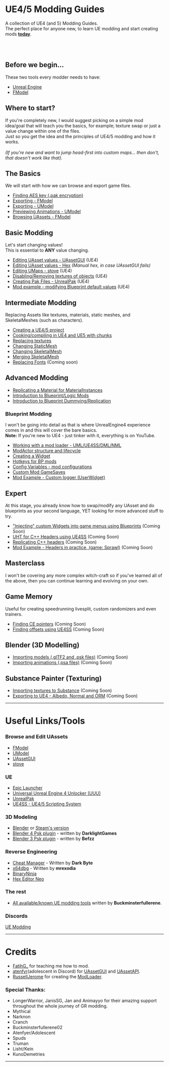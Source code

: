 

# UE4/5 Modding Guides 
A collection of UE4 (and 5) Modding Guides.</br>
The perfect place for anyone new, to learn UE modding and start creating mods <u><strong>today</strong></u>.</br>

</br></br>

## Before we begin...
These two tools every modder needs to have:<br>
- [Unreal Engine](https://www.unrealengine.com/en-US/)
- [FModel](https://fmodel.app/)

## Where to start?
If you're completely new, I would suggest picking on a simple mod idea/goal that will teach you the basics, for example; texture swap or just a value change within one of the files.
</br>
Just so you get the idea and the principles of UE4/5 modding and how it works.
<br><br>
<i>(If you're new and want to jump head-first into custom maps... then don't, that doesn't work like that).</i>

## The Basics
We will start with how we can browse and export game files.

- [Finding AES key (.pak encryption)](./TheBasics/AesKey.md)
- [Exporting - FModel](./TheBasics/ExportingFModel.md)
- [Exporting - UModel](./TheBasics/ExportingUModel.md)
- [Previewing Animations - UModel](./TheBasics/UModelAnimations.md)
- [Browsing UAssets - FModel](./TheBasics/UsingFModel.md)

## Basic Modding
Let's start changing values!</br>
This is essential to <b>ANY</b> value changing.</br>
- [Editing UAsset values - UAssetGUI](./BasicModding/UAssetGUI.md) (UE4)
- [Editing UAsset values - Hex](./BasicModding/HexEditing.md) _(Manual _hex, _in case_ UAssetGUI fails_)_
- [Editing UMaps - stove](./BasicModding/EditingUmaps.md) (UE4)
- [Disabling/Removing textures of objects](./BasicModding/DisablingObjects.md) (UE4)
- [Creating Pak Files - UnrealPak](./BasicModding/UnrealPak.md) (UE4)
- [Mod example - modifying Blueprint default values](./BasicModding/example1.md) (UE4)

## Intermediate Modding
Replacing Assets like textures, materials, static meshes, and SkeletalMeshes (such as characters). </br>

- [Creating a UE4/5 project](./IntermediateModding/CreatingProject.md)
- [Cooking/compiling in UE4 and UE5 with chunks](./IntermediateModding/CookingContent.md)
- [Replacing textures](./IntermediateModding/ChangingTextures.md)
- [Changing StaticMesh](./IntermediateModding/ChangingSM.md)
- [Changing SkeletalMesh](./IntermediateModding/ChangingSK.md)
- [Merging SkeletalMesh](./IntermediateModding/MergingSK.md)
- [Replacing Fonts]() (Coming soon)

## Advanced Modding
- [Replicating a Material for MaterialInstances](./AdvancedModding/ReplicatingMI.md)
- [Introduction to Blueprint/Logic Mods](./AdvancedModding/BpModsIntro.md)
- [Introduction to Blueprint Dummying/Replication](./AdvancedModding/BpReplication.md)

### Blueprint Modding
I won't be going into detail as that is where UnrealEngine4 experience comes in and this will cover the bare basics.</br>
<b>Note:</b> If you're new to UE4 - just tinker with it, everything is on YouTube.

- [Working with a mod loader - UML/UE4SS/DML/NML](./BPModding/WorkingWithML.md)
- [ModActor structure and lifecycle](./BPModding/ModActorLifeCycle.md)
- [Creating a Widget](./BPModding/CreateWidget.md)
- [Hotkeys for BP mods](./BPModding/Hotkeys.md) 
- [Config Variables - mod configurations](./BPModding/ConfigVariables.md)
- [Custom Mod GameSaves](./BPModding/GameSaves.md)
- [Mod Example - Custom logger (UserWidget)](./BPModding/CustomLogger.md) 

## Expert
At this stage, you already know how to swap/modify any UAsset and do blueprints as your second language, YET looking for more advanced stuff to try.
- ["Injecting" custom Widgets into game menus using Blueprints]() (Coming Soon)
- [UHT for C++ Headers using UE4SS]() (Coming Soon)
- [Replicating C++ headers]() (Coming Soon)
- [Mod Example - Headers in practice, (game: Sprawl)]() (Coming Soon)

## Masterclass
I won't be covering any more complex witch-craft so if you've learned all of the above, then you can continue learning and evolving on your own.<br>


## Game Memory
Useful for creating speedrunning livesplit, custom randomizers and even trainers.
- [Finding CE pointers]()  (Coming Soon)
- [Finding offsets using UE4SS]() (Coming Soon)


##  Blender (3D Modelling)
- [Importing models (.glTF2 and .psk files)]() (Coming Soon)
- [Importing animations (.psa files)]() (Coming Soon)

## Substance Painter (Texturing)
- [Importing textures to Substance]() (Coming Soon)
- [Exporting to UE4 - Albedo, Normal and ORM]() (Coming Soon)


---

# Useful Links/Tools

### Browse and Edit UAssets
- [FModel](https://fmodel.app/)
- [UModel](https://www.gildor.org/en/projects/umodel)
- [UAssetGUI](https://github.com/atenfyr/UAssetGUI)
- [stove](https://github.com/bananaturtlesandwich/stove)

### UE
- [Epic Launcher](https://www.epicgames.com/store/en-US/)
- [Universal Unreal Engine 4 Unlocker (UUU)](https://framedsc.github.io/GeneralGuides/universal_ue4_consoleunlocker.htm)
- [UnrealPak](https://github.com/Dmgvol/UE4_Modding/raw/master/Tools/UnrealPak.zip)
- [UE4SS - UE4/5 Scripting System](https://github.com/UE4SS-RE/RE-UE4SS)

### 3D Modeling
- [Blender](https://www.blender.org/) or [Steam's version](https://store.steampowered.com/app/365670/Blender/)
- [Blender 4 Psk plugin](https://github.com/DarklightGames/io_scene_psk_psa) - written by **DarklightGames**
- [Blender 3 Psk plugin](https://github.com/Befzz/blender3d_import_psk_psa) - written by **Befzz**

### Reverse Engineering
- [Cheat Manager](https://www.cheatengine.org/) - Written by **Dark Byte**
- [x64dbg](https://x64dbg.com/) - Written by **mrexodia**
- [BinaryNinja](https://binary.ninja/)
- [Hex Editor Neo](https://freehexeditorneo.com/)

### The rest
- [All available/known UE modding tools](https://github.com/Buckminsterfullerene02/UE-Modding-Tools) written by **Buckminsterfullerene**.

### Discords
[UE Modding](https://discord.gg/unreal-engine-modding-876613187204685934)

---

# Credits
- [FatihG_](https://www.youtube.com/c/fatihG/) for teaching me how to mod.
- [atenfyr](https://github.com/atenfyr/)(adolescent in Discord) for [UAssetGUI](https://github.com/atenfyr/UAssetGUI) and [UAssetAPI](https://github.com/atenfyr/UAssetAPI).
- [RussellJerome](https://github.com/RussellJerome) for creating the [ModLoader](https://github.com/RussellJerome/UnrealModLoader).


### Special Thanks:
- LongerWarrior, JanisSG, Jan and Animayyo for their amazing support throughout the whole journey of GR modding.
- Mythical
- Narknon
- Cranch
- Buckminsterfullerene02
- Atenfyer/Adolescent
- Spuds
- Truman 
- Lisht/Kein
- KunoDemetries

---

